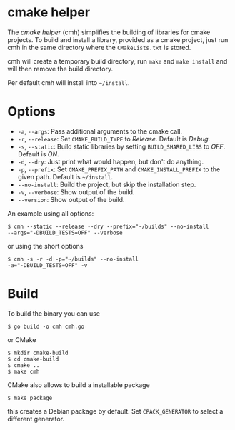 cmake helper
=============

The *cmake helper* (cmh) simplifies the building of libraries for cmake projects. To
build and install a library, provided as a cmake project, just run cmh in the
same directory where the `CMakeLists.txt` is stored.

cmh will create a temporary build directory, run `make` and `make install` and will
then remove the build directory.

Per default cmh will install into `~/install`.

# Options

* `-a`, `--args`: Pass additional arguments to the cmake call.
* `-r`, `--release`: Set `CMAKE_BUILD_TYPE` to *Release*. Default is *Debug*.
* `-s`, `--static`: Build static libraries by setting `BUILD_SHARED_LIBS` to *OFF*.
  Default is *ON*.
* `-d`, `--dry`: Just print what would happen, but don't do anything.
* `-p`, `--prefix`: Set `CMAKE_PREFIX_PATH` and `CMAKE_INSTALL_PREFIX` to the given
  path. Default is `~/install`.
* `--no-install`: Build the project, but skip the installation step.
* `-v`, `--verbose`: Show output of the build.
* `--version`: Show output of the build.

An example using all options:

    $ cmh --static --release --dry --prefix="~/builds" --no-install
    --args="-DBUILD_TESTS=OFF" --verbose

or using the short options

    $ cmh -s -r -d -p="~/builds" --no-install
    -a="-DBUILD_TESTS=OFF" -v

# Build

To build the binary you can use

    $ go build -o cmh cmh.go

or CMake

    $ mkdir cmake-build
    $ cd cmake-build
    $ cmake ..
    $ make cmh

CMake also allows to build a installable package

    $ make package

this creates a Debian package by default. Set `CPACK_GENERATOR` to select
a different generator.
